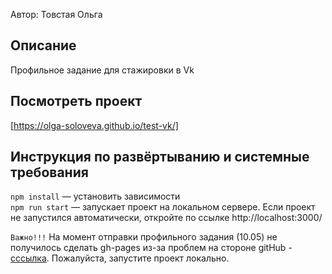Автор: Товстая Ольга

## Описание
Профильное задание для стажировки в Vk

## Посмотреть проект
[https://olga-soloveva.github.io/test-vk/]

## Инструкция по развёртыванию и системные требования
`npm install` — установить зависимости   
`npm run start` — запускает проект на локальном сервере. Если проект не запустился автоматически, откройте по ссылке http://localhost:3000/   

`Важно!!!` На момент отправки профильного задания (10.05) не получилось сделать gh-pages из-за проблем на стороне gitHub - [сссылка](https://www.githubstatus.com/?ref=https://githubhelp.com).
Пожалуйста, запустите проект локально.
